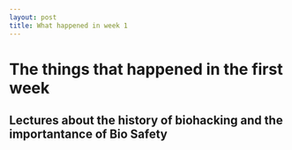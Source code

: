```yaml
---
layout: post
title: What happened in week 1
---
```



# The things that happened in the first week

## Lectures about the history of biohacking and the importantance of Bio Safety
